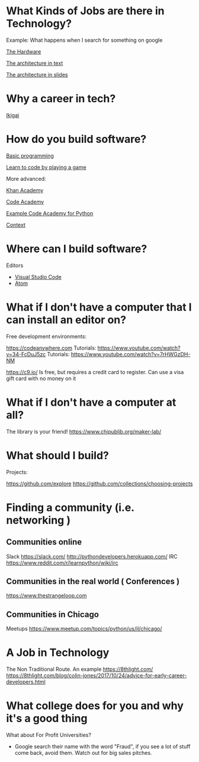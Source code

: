 

# What Kinds of Jobs are there in Technology?

Example: What happens when I search for something on google

[The Hardware](https://www.google.com/about/datacenters/inside/streetview/)

[The architecture in text](http://highscalability.com/google-architecture)

[The architecture in slides](https://www.slideshare.net/AditiTechnologies/google-architecture-breaking-it-open)



# Why a career in tech?

[Ikigai](https://assets.weforum.org/editor/tyvToPYsyaZXtaFiUISw-P6abde6j84YSh5o3tXq81c.jpg)



# How do you build software?

[Basic programming](https://scratch.mit.edu/)

[Learn to code by playing a game](https://codecombat.com/play)

More advanced:

[Khan Academy](https://www.khanacademy.org/computing/computer-programming/programming)

[Code Academy](https://www.codecademy.com/)

[Example Code Academy for Python](https://www.codecademy.com/catalog/language/python)

[Context](https://www.youtube.com/watch?v=O5nskjZ_GoI)

# Where can I build software?

Editors
* [Visual Studio Code](https://code.visualstudio.com)
* [Atom](https://atom.io)

# What if I don't have a computer that I can install an editor on?

Free development environments: 

https://codeanywhere.com
Tutorials: https://www.youtube.com/watch?v=34-FcDuJ5zc
Tutorials: https://www.youtube.com/watch?v=7rHWGzDH-NM

https://c9.io/
Is free, but requires a credit card to register. Can use a visa gift card with no money on it

# What if I don't have a computer at all?

The library is your friend!
https://www.chipublib.org/maker-lab/

# What should I build?

Projects:

https://github.com/explore
https://github.com/collections/choosing-projects


# Finding a community (i.e. networking ) 

## Communities online

Slack
https://slack.com/
http://pythondevelopers.herokuapp.com/
IRC
https://www.reddit.com/r/learnpython/wiki/irc


## Communities in the real world ( Conferences )

https://www.thestrangeloop.com


## Communities in Chicago 

Meetups
https://www.meetup.com/topics/python/us/il/chicago/



# A Job in Technology

The Non Traditional Route. An example
https://8thlight.com/
https://8thlight.com/blog/colin-jones/2017/10/24/advice-for-early-career-developers.html


# What college does for you and why it's a good thing

What about For Profit Universities?
- Google search their name with the word "Fraud", if you see a lot of stuff come back, avoid them.  Watch out for big sales pitches.




